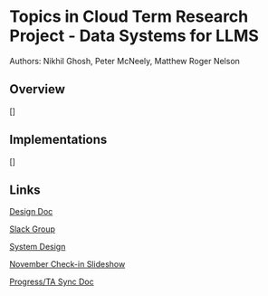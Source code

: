 # Topics in Cloud Term Research Project - Data Systems for LLMS
Authors: Nikhil Ghosh, Peter McNeely, Matthew Roger Nelson

## Overview

[]

## Implementations

[]

## Links
[Design Doc](https://docs.google.com/document/d/1Ep7d3W3R-nh-JVPL33aEnP9De8h6Wffa27PUNAkGWm8/edit?usp=sharing)

[Slack Group](https://app.slack.com/client/T07N57BF9GD/C07N80VR04B)

[System Design](https://miro.com/app/board/uXjVLX50vSk=/)

[November Check-in Slideshow](https://docs.google.com/presentation/d/1zIHVCHv7LhV2vj2HQJPOUswjcYzohjk0gxkfWOCQsEM/edit?usp=sharing)

[Progress/TA Sync Doc](https://docs.google.com/document/d/1ljm8fCeT25hCvfs82JGpiVdmlQjrY5A9XsO8veiTBX8/edit?usp=sharing)
